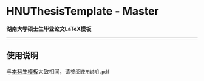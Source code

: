 # HNUThesisTemplate - Master

**湖南大学硕士生毕业论文LaTeX模板**

---

## 使用说明

与[本科生模板](https://github.com/WhiteByeBye/HNUThesisTemplate-Bachelor)大致相同，请参阅`使用说明.pdf`